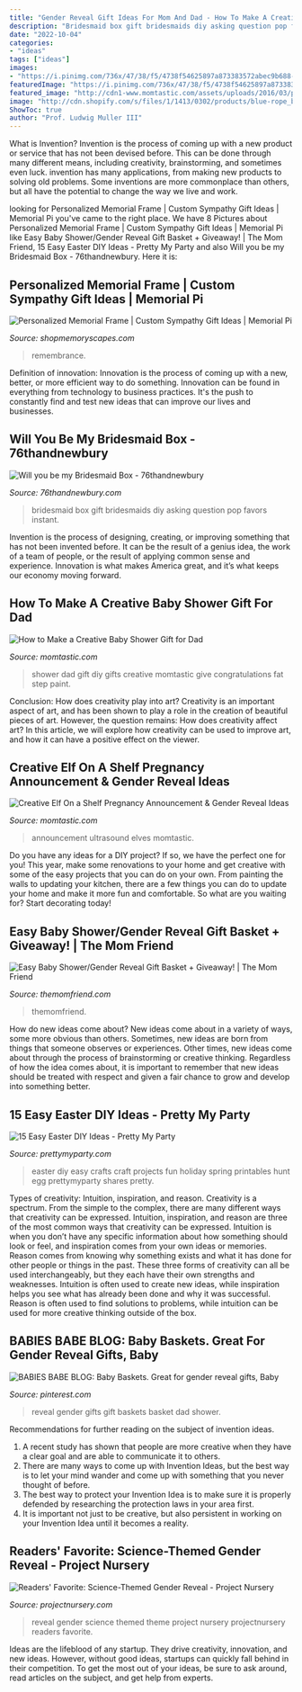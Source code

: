 ```yaml
---
title: "Gender Reveal Gift Ideas For Mom And Dad - How To Make A Creative Baby Shower Gift For Dad"
description: "Bridesmaid box gift bridesmaids diy asking question pop favors instant"
date: "2022-10-04"
categories:
- "ideas"
tags: ["ideas"]
images:
- "https://i.pinimg.com/736x/47/38/f5/4738f54625897a873383572abec9b688--gender-reveal-gifts-baby-baskets.jpg"
featuredImage: "https://i.pinimg.com/736x/47/38/f5/4738f54625897a873383572abec9b688--gender-reveal-gifts-baby-baskets.jpg"
featured_image: "http://cdn1-www.momtastic.com/assets/uploads/2016/03/paint-can-gifts.jpg"
image: "http://cdn.shopify.com/s/files/1/1413/0302/products/blue-rope_box_2_ETSY_7811e91f-928a-4ced-bb20-41b41a80e6f9.jpg?v=1474580295"
ShowToc: true
author: "Prof. Ludwig Muller III"
---
```



What is Invention?
Invention is the process of coming up with a new product or service that has not been devised before. This can be done through many different means, including creativity, brainstorming, and sometimes even luck. invention has many applications, from making new products to solving old problems. Some inventions are more commonplace than others, but all have the potential to change the way we live and work.

	

		
looking for Personalized Memorial Frame | Custom Sympathy Gift Ideas | Memorial Pi you've came to the right place. We have 8 Pictures about Personalized Memorial Frame | Custom Sympathy Gift Ideas | Memorial Pi like Easy Baby Shower/Gender Reveal Gift Basket + Giveaway! | The Mom Friend, 15 Easy Easter DIY Ideas - Pretty My Party and also Will you be my Bridesmaid Box - 76thandnewbury. Here it is:
		
    
## Personalized Memorial Frame | Custom Sympathy Gift Ideas | Memorial Pi

<img loading=lazy src="https://cdn.shopify.com/s/files/1/0074/2110/0096/products/il_fullxfull.1353291560_5yym_1024x1024@2x.jpg?v=1613031969" onerror="this.onerror=null;this.src='https://tse4.mm.bing.net/th?id=OIP.ihgEvdaZG6Jx2iRkiS1oMwHaJY&amp;pid=15.1';" alt="Personalized Memorial Frame | Custom Sympathy Gift Ideas | Memorial Pi">

_Source: shopmemoryscapes.com_

>remembrance. 

	

Definition of innovation:
Innovation is the process of coming up with a new, better, or more efficient way to do something. Innovation can be found in everything from technology to business practices. It's the push to constantly find and test new ideas that can improve our lives and businesses.

    
## Will You Be My Bridesmaid Box - 76thandnewbury

<img loading=lazy src="http://cdn.shopify.com/s/files/1/1413/0302/products/blue-rope_box_2_ETSY_7811e91f-928a-4ced-bb20-41b41a80e6f9.jpg?v=1474580295" onerror="this.onerror=null;this.src='https://tse2.mm.bing.net/th?id=OIP.53SUAk-WyyHLuZxtyyMaLgHaHa&amp;pid=15.1';" alt="Will you be my Bridesmaid Box - 76thandnewbury">

_Source: 76thandnewbury.com_

>bridesmaid box gift bridesmaids diy asking question pop favors instant. 

	

Invention is the process of designing, creating, or improving something that has not been invented before. It can be the result of a genius idea, the work of a team of people, or the result of applying common sense and experience. Innovation is what makes America great, and it’s what keeps our economy moving forward.

    
## How To Make A Creative Baby Shower Gift For Dad

<img loading=lazy src="http://cdn1-www.momtastic.com/assets/uploads/2016/03/paint-can-gifts.jpg" onerror="this.onerror=null;this.src='https://tse3.mm.bing.net/th?id=OIP.O02PAkowdiS2LmqE1rp6ZgHaJ4&amp;pid=15.1';" alt="How to Make a Creative Baby Shower Gift for Dad">

_Source: momtastic.com_

>shower dad gift diy gifts creative momtastic give congratulations fat step paint. 

	

Conclusion: How does creativity play into art?
Creativity is an important aspect of art, and has been shown to play a role in the creation of beautiful pieces of art. However, the question remains: How does creativity affect art? In this article, we will explore how creativity can be used to improve art, and how it can have a positive effect on the viewer.

    
## Creative Elf On A Shelf Pregnancy Announcement &amp; Gender Reveal Ideas

<img loading=lazy src="https://cdn-www.momtastic.com/assets/uploads/gallery/creative-elf-on-a-shelf-pregnancy-announcement-gender-reveal-ideas/pregnant-elf-on-a-shelf-ideas.jpg" onerror="this.onerror=null;this.src='https://tse4.mm.bing.net/th?id=OIP.B6pOVxEgYuYvUH77h1aNEAHaHJ&amp;pid=15.1';" alt="Creative Elf On a Shelf Pregnancy Announcement &amp; Gender Reveal Ideas">

_Source: momtastic.com_

>announcement ultrasound elves momtastic. 

	

Do you have any ideas for a DIY project? If so, we have the perfect one for you! This year, make some renovations to your home and get creative with some of the easy projects that you can do on your own. From painting the walls to updating your kitchen, there are a few things you can do to update your home and make it more fun and comfortable. So what are you waiting for? Start decorating today!

    
## Easy Baby Shower/Gender Reveal Gift Basket + Giveaway! | The Mom Friend

<img loading=lazy src="https://themomfriend.com/wp-content/uploads/2020/09/gender-reveal-gift-basket-2.jpg" onerror="this.onerror=null;this.src='https://tse2.mm.bing.net/th?id=OIP.ke90L0ksQEXkRJyDjZ4BDAHaJ4&amp;pid=15.1';" alt="Easy Baby Shower/Gender Reveal Gift Basket + Giveaway! | The Mom Friend">

_Source: themomfriend.com_

>themomfriend. 

	

How do new ideas come about?
New ideas come about in a variety of ways, some more obvious than others. Sometimes, new ideas are born from things that someone observes or experiences. Other times, new ideas come about through the process of brainstorming or creative thinking. Regardless of how the idea comes about, it is important to remember that new ideas should be treated with respect and given a fair chance to grow and develop into something better.

    
## 15 Easy Easter DIY Ideas - Pretty My Party

<img loading=lazy src="https://www.prettymyparty.com/wp-content/uploads/2015/03/easy-easter-diy-craft-ideas.jpg" onerror="this.onerror=null;this.src='https://tse3.mm.bing.net/th?id=OIP.abeIJSx5w89qR5JqfYjJUgHaKl&amp;pid=15.1';" alt="15 Easy Easter DIY Ideas - Pretty My Party">

_Source: prettymyparty.com_

>easter diy easy crafts craft projects fun holiday spring printables hunt egg prettymyparty shares pretty. 

	

Types of creativity: Intuition, inspiration, and reason.
Creativity is a spectrum. From the simple to the complex, there are many different ways that creativity can be expressed. Intuition, inspiration, and reason are three of the most common ways that creativity can be expressed. Intuition is when you don’t have any specific information about how something should look or feel, and inspiration comes from your own ideas or memories. Reason comes from knowing why something exists and what it has done for other people or things in the past. These three forms of creativity can all be used interchangeably, but they each have their own strengths and weaknesses. Intuition is often used to create new ideas, while inspiration helps you see what has already been done and why it was successful. Reason is often used to find solutions to problems, while intuition can be used for more creative thinking outside of the box.

    
## BABIES BABE BLOG: Baby Baskets. Great For Gender Reveal Gifts, Baby

<img loading=lazy src="https://i.pinimg.com/736x/47/38/f5/4738f54625897a873383572abec9b688--gender-reveal-gifts-baby-baskets.jpg" onerror="this.onerror=null;this.src='https://tse1.mm.bing.net/th?id=OIP.RNSOw8lYhojqT_xh9aOuYADYEg&amp;pid=15.1';" alt="BABIES BABE BLOG: Baby Baskets. Great for gender reveal gifts, Baby">

_Source: pinterest.com_

>reveal gender gifts gift baskets basket dad shower. 

	

Recommendations for further reading on the subject of invention ideas.
1. A recent study has shown that people are more creative when they have a clear goal and are able to communicate it to others.
2. There are many ways to come up with Invention Ideas, but the best way is to let your mind wander and come up with something that you never thought of before. 
3. The best way to protect your Invention Idea is to make sure it is properly defended by researching the protection laws in your area first. 
4. It is important not just to be creative, but also persistent in working on your Invention Idea until it becomes a reality.

    
## Readers&#039; Favorite: Science-Themed Gender Reveal - Project Nursery

<img loading=lazy src="https://projectnursery.com/wp-content/uploads/2014/02/science-themed-gender-reveal1.jpg" onerror="this.onerror=null;this.src='https://tse4.mm.bing.net/th?id=OIP.9s1Wawoli0eow1WQ1TEuRAHaHa&amp;pid=15.1';" alt="Readers&#039; Favorite: Science-Themed Gender Reveal - Project Nursery">

_Source: projectnursery.com_

>reveal gender science themed theme project nursery projectnursery readers favorite. 

	

Ideas are the lifeblood of any startup. They drive creativity, innovation, and new ideas. However, without good ideas, startups can quickly fall behind in their competition. To get the most out of your ideas, be sure to ask around, read articles on the subject, and get help from experts.

